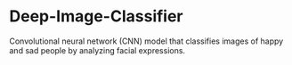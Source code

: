 # Deep-Image-Classifier
Convolutional neural network (CNN) model that classifies images of happy and sad people by analyzing facial expressions.
